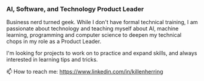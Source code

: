 ### AI, Software, and Technology Product Leader

Business nerd turned geek. While I don't have formal technical training, I am passionate about technology and teaching myself about AI, machine learning, programming and computer science to deepen my technical chops in my role as a Product Leader.

I'm looking for projects to work on to practice and expand skills, and always interested in learning tips and tricks.

📫 How to reach me: https://www.linkedin.com/in/killenherring

<!--
**killenh/killenh** is a ✨ _special_ ✨ repository because its `README.md` (this file) appears on your GitHub profile.

Here are some ideas to get you started:

- 🔭 I’m currently working on ...
- 🌱 I’m currently learning ...
- 👯 I’m looking to collaborate on ...
- 🤔 I’m looking for help with ...
- 💬 Ask me about ...
- 📫 How to reach me: ...
- 😄 Pronouns: ...
- ⚡ Fun fact: ...
-->
